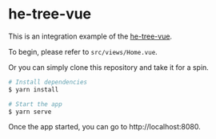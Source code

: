 # he-tree-vue

This is an integration example of the [he-tree-vue](https://he-tree-vue.phphe.com/).

To begin, please refer to `src/views/Home.vue`.

Or you can simply clone this repository and take it for a spin.

```bash
# Install dependencies
$ yarn install

# Start the app
$ yarn serve
```

Once the app started, you can go to http://localhost:8080.
